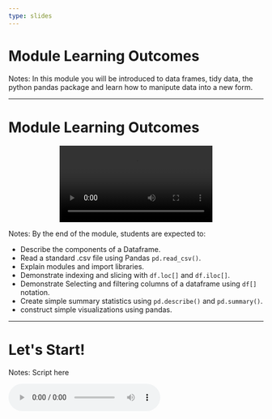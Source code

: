 ```yaml
---
type: slides
---
```


# Module Learning Outcomes

Notes: In this module you will be introduced to data frames, tidy data, the python pandas package and learn how to manipute data into a new form.

---

# Module Learning Outcomes

<html>
<video style="display:block; margin: 0 auto;" width="60%" height="auto" controls >
  <source src="sample_video.mp4" type="video/mp4">
Your browser does not support the video tag.
</video></html>

Notes:
By the end of the module, students are expected to:
- Describe the components of a Dataframe.
- Read a standard .csv file using Pandas `pd.read_csv()`.
- Explain modules and import libraries.
- Demonstrate indexing and slicing with `df.loc[]` and `df.iloc[]`.
- Demonstrate Selecting and filtering columns of a dataframe using `df[]` notation.
- Create simple summary statistics using `pd.describe()` and `pd.summary()`.
- construct simple visualizations using pandas.

---

# Let's Start!

Notes: Script here
<html>
<audio controls >
  <source src="placeholder_audio.mp3" />
</audio></html>
